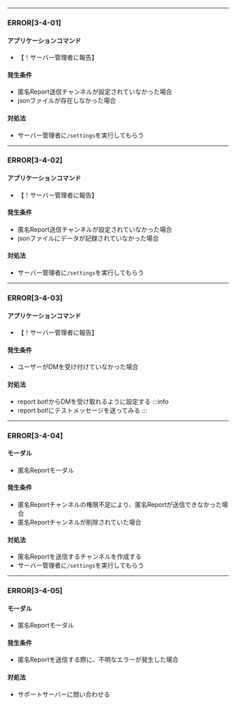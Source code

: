 
---

### ERROR[3-4-01]
#### アプリケーションコマンド
- 【！サーバー管理者に報告】
#### 発生条件
- 匿名Report送信チャンネルが設定されていなかった場合
- jsonファイルが存在しなかった場合
#### 対処法
- サーバー管理者に`/settings`を実行してもらう

---

### ERROR[3-4-02]
#### アプリケーションコマンド
- 【！サーバー管理者に報告】
#### 発生条件
- 匿名Report送信チャンネルが設定されていなかった場合
- jsonファイルにデータが記録されていなかった場合
#### 対処法
- サーバー管理者に`/settings`を実行してもらう

---

### ERROR[3-4-03]
#### アプリケーションコマンド
- 【！サーバー管理者に報告】
#### 発生条件
- ユーザーがDMを受け付けていなかった場合
#### 対処法
- report bot!からDMを受け取れるように設定する
:::info
- report bot!にテストメッセージを送ってみる
:::

---

### ERROR[3-4-04]
#### モーダル
- 匿名Reportモーダル
#### 発生条件
- 匿名Reportチャンネルの権限不足により、匿名Reportが送信できなかった場合
- 匿名Reportチャンネルが削除されていた場合
#### 対処法
- 匿名Reportを送信するチャンネルを作成する
- サーバー管理者に`/settings`を実行してもらう

---

### ERROR[3-4-05]
#### モーダル
- 匿名Reportモーダル
#### 発生条件
- 匿名Reportを送信する際に、不明なエラーが発生した場合
#### 対処法
- サポートサーバーに問い合わせる